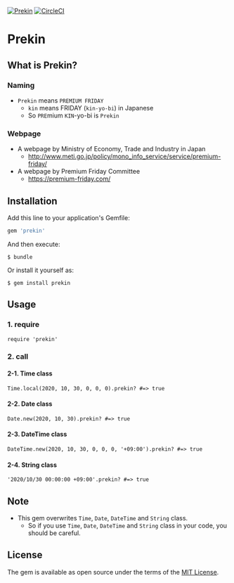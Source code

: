 [![Prekin](https://github.com/nikukyugamer/prekin/actions/workflows/config.yml/badge.svg?branch=main)](https://github.com/nikukyugamer/prekin/actions/workflows/config.yml) [![CircleCI](https://circleci.com/gh/nikukyugamer/prekin.svg?style=svg)](https://circleci.com/gh/nikukyugamer/prekin)

# Prekin

## What is Prekin?

### Naming

- `Prekin` means `PREMIUM FRIDAY`
  - `kin` means FRIDAY (`kin-yo-bi`) in Japanese
  - So `PRE`mium `KIN`-yo-bi is `Prekin`

### Webpage

- A webpage by Ministry of Economy, Trade and Industry in Japan
  - http://www.meti.go.jp/policy/mono_info_service/service/premium-friday/
- A webpage by Premium Friday Committee
  - https://premium-friday.com/

## Installation

Add this line to your application's Gemfile:

```ruby
gem 'prekin'
```

And then execute:

    $ bundle

Or install it yourself as:

    $ gem install prekin

## Usage

### 1. require
`require 'prekin'`

### 2. call

#### 2-1. Time class
`Time.local(2020, 10, 30, 0, 0, 0).prekin? #=> true`

#### 2-2. Date class
`Date.new(2020, 10, 30).prekin? #=> true`

#### 2-3. DateTime class
`DateTime.new(2020, 10, 30, 0, 0, 0, '+09:00').prekin? #=> true`

#### 2-4. String class
`'2020/10/30 00:00:00 +09:00'.prekin? #=> true`

## Note
- This gem overwrites `Time`, `Date`, `DateTime` and `String` class.
  - So if you use `Time`, `Date`, `DateTime` and `String` class in your code, you should be careful.

## License

The gem is available as open source under the terms of the [MIT License](https://opensource.org/licenses/MIT).
